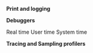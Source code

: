 **Print and logging**

**Debuggers**

Real time
User time
System time 

**Tracing and Sampling profilers**

